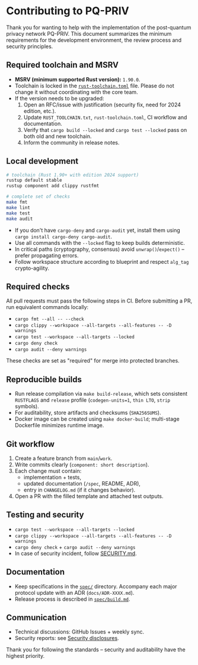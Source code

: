 # Contributing to PQ-PRIV

Thank you for wanting to help with the implementation of the post-quantum privacy network PQ-PRIV. This document summarizes the minimum requirements for the development environment, the review process and security principles.

## Required toolchain and MSRV

* **MSRV (minimum supported Rust version):** `1.90.0`.
* Toolchain is locked in the [`rust-toolchain.toml`](./rust-toolchain.toml) file. Please do not change it without coordinating with the core team.
* If the version needs to be upgraded:
  1. Open an RFC/issue with justification (security fix, need for 2024 edition, etc.).
  2. Update `RUST_TOOLCHAIN.txt`, `rust-toolchain.toml`, CI workflow and documentation.
  3. Verify that `cargo build --locked` and `cargo test --locked` pass on both old and new toolchain.
  4. Inform the community in release notes.

## Local development

```bash
# toolchain (Rust 1.90+ with edition 2024 support)
rustup default stable
rustup component add clippy rustfmt

# complete set of checks
make fmt
make lint
make test
make audit
```

* If you don't have `cargo-deny` and `cargo-audit` yet, install them using `cargo install cargo-deny cargo-audit`.
* Use all commands with the `--locked` flag to keep builds deterministic.
* In critical paths (cryptography, consensus) avoid `unwrap()`/`expect()` – prefer propagating errors.
* Follow workspace structure according to blueprint and respect `alg_tag` crypto-agility.

## Required checks

All pull requests must pass the following steps in CI. Before submitting a PR, run equivalent commands locally:

* `cargo fmt --all -- --check`
* `cargo clippy --workspace --all-targets --all-features -- -D warnings`
* `cargo test --workspace --all-targets --locked`
* `cargo deny check`
* `cargo audit --deny warnings`

These checks are set as "required" for merge into protected branches.

## Reproducible builds

* Run release compilation via `make build-release`, which sets consistent `RUSTFLAGS` and `release` profile (`codegen-units=1`, `thin LTO`, `strip` symbols).
* For auditability, store artifacts and checksums (`SHA256SUMS`).
* Docker image can be created using `make docker-build`; multi-stage Dockerfile minimizes runtime image.

## Git workflow

1. Create a feature branch from `main`/`work`.
2. Write commits clearly (`component: short description`).
3. Each change must contain:
   * implementation + tests,
   * updated documentation (`/spec`, README, ADR),
   * entry in `CHANGELOG.md` (if it changes behavior).
4. Open a PR with the filled template and attached test outputs.

## Testing and security

* `cargo test --workspace --all-targets --locked`
* `cargo clippy --workspace --all-targets --all-features -- -D warnings`
* `cargo deny check` + `cargo audit --deny warnings`
* In case of security incident, follow [SECURITY.md](./SECURITY.md).

## Documentation

* Keep specifications in the [`spec/`](./spec/README.md) directory. Accompany each major protocol update with an ADR (`docs/ADR-XXXX.md`).
* Release process is described in [`spec/build.md`](./spec/build.md).

## Communication

* Technical discussions: GitHub Issues + weekly sync.
* Security reports: see [Security disclosures](https://pq-priv.example.com/security).

Thank you for following the standards – security and auditability have the highest priority.
